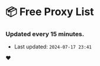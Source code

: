 # :package: Free Proxy List
### Updated every 15 minutes.

- Last updated: `2024-07-17 23:41`

:heart:
